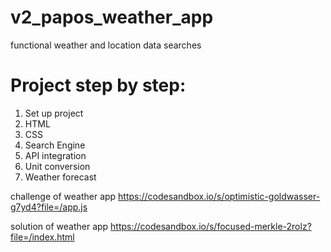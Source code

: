 # v2_papos_weather_app
 functional weather and location data searches

 # Project step by step:
1. Set up project
2. HTML
3. CSS
4. Search Engine
5. API integration
6. Unit conversion
7. Weather forecast
 
 challenge of weather app
 https://codesandbox.io/s/optimistic-goldwasser-g7yd4?file=/app.js
 
solution of weather app
https://codesandbox.io/s/focused-merkle-2rolz?file=/index.html

